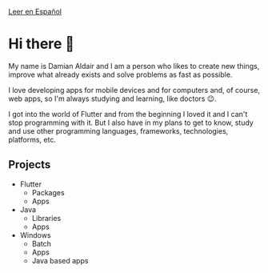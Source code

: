 [Leer en Español](../master/README-ES.md)

# Hi there 👋

My name is Damian Aldair and I am a person who likes to create new things, improve what already exists and solve problems as fast as possible.

I love developing apps for mobile devices and for computers and, of course, web apps, so I'm always studying and learning, like doctors 😉.

I got into the world of Flutter and from the beginning I loved it and I can't stop programming with it. But I also have in my plans to get to know, study and use other programming languages, frameworks, technologies, platforms, etc.

## Projects

- Flutter
  - Packages
  - Apps
- Java
  - Libraries
  - Apps
- Windows
  - Batch
  - Apps
  - Java based apps
